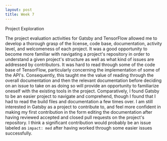 ```yaml
---
layout: post
title: Week 7
---
```



Project Exploration

<!-- For this week, your goal is to describe the project evaluation that you did. What was hard? what did you learn? Are you interested in the particular project that you evaluated now? What was the hardest task? Do not limit yourself to these questions. -->
The project evaluation activities for Gatsby and TensorFlow allowed me to develop a thorough grasp of the license, code base, documentation, activity level, and welcomeness of each project. It was a good opportunity to become more familiar with navigating a project's repository in order to understand a given project's structure as well as what kind of issues are addressed by contributors. It was hard to read through some of the code base of TensorFlow, particularly concerning the implementation of some of the API's. Consequently, this taught me the value of reading through the overall documentation and then the relevant documentation before deciding on an issue to take on as doing so will provide an opportunity to familiarize oneself with the existing tools in the project. Comparatively, I found Gatsby to be an easier project to navigate and comprehend, though I found that I had to read the build files and documentation a few times over. I am still interested in Gatsby as a project to contribute to, and feel more confident in making my first contribution in the form editing the documentation after having reviewed accepted and closed pull requests on the project's repository. I think a significant contribution would probably be an issue labeled as `impact: med` after having worked through some easier issues successfully.

<!-- follow the repository
	see how similar issues were resolved
	-->